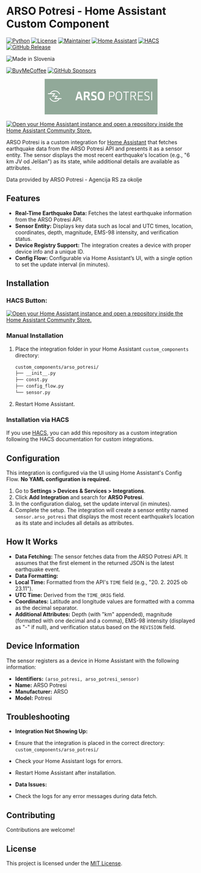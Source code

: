 # ARSO Potresi - Home Assistant Custom Component

[![Python][python-shield]][python]
[![License][license-shield]][license]
[![Maintainer][maintainer-shield]][maintainer]
[![Home Assistant][homeassistant-shield]][homeassistant]
[![HACS][hacs-shield]][hacs]
[![GitHub Release](https://img.shields.io/github/v/release/andrejs2/arso_potresi?style=for-the-badge)](https://github.com/andrejs2/arso_potresi/releases/tag/v1.0.0)

![Made in Slovenia](https://img.shields.io/badge/Made_in-Slovenia-005DA4?style=for-the-badge&logo=flag&logoColor=white)  

[![BuyMeCoffee][buymecoffee-shield]][buymecoffee]
[![GitHub Sponsors][github-shield]][github]

<div align="center">
  <img src="https://github.com/andrejs2/arso_potresi/blob/main/images/logo%402x.png?raw=true" alt="Icon Preview" width="300">
</div>

[![Open your Home Assistant instance and open a repository inside the Home Assistant Community Store.](https://my.home-assistant.io/badges/hacs_repository.svg)](https://my.home-assistant.io/redirect/hacs_repository/?owner=andrejs2&repository=arso_potresi&category=integration)


ARSO Potresi is a custom integration for [Home Assistant](https://www.home-assistant.io/) that fetches earthquake data from the ARSO Potresi API and presents it as a sensor entity. The sensor displays the most recent earthquake's location (e.g., "6 km JV od Jelšan") as its state, while additional details are available as attributes.

Data provided by ARSO Potresi - Agencija RS za okolje

## Features

- **Real-Time Earthquake Data:** Fetches the latest earthquake information from the ARSO Potresi API.
- **Sensor Entity:** Displays key data such as local and UTC times, location, coordinates, depth, magnitude, EMS-98 intensity, and verification status.
- **Device Registry Support:** The integration creates a device with proper device info and a unique ID.
- **Config Flow:** Configurable via Home Assistant’s UI, with a single option to set the update interval (in minutes).

## Installation

### HACS Button:
[![Open your Home Assistant instance and open a repository inside the Home Assistant Community Store.](https://my.home-assistant.io/badges/hacs_repository.svg)](https://my.home-assistant.io/redirect/hacs_repository/?owner=andrejs2&repository=arso_potresi&category=integration)

### Manual Installation

1. Place the integration folder in your Home Assistant `custom_components` directory:
   ```bash
   custom_components/arso_potresi/
   ├── __init__.py
   ├── const.py
   ├── config_flow.py
   └── sensor.py


2. Restart Home Assistant.

### Installation via HACS

If you use [HACS](https://hacs.xyz/), you can add this repository as a custom integration following the HACS documentation for custom integrations.

## Configuration

This integration is configured via the UI using Home Assistant's Config Flow. **No YAML configuration is required.**

1. Go to **Settings > Devices & Services > Integrations**.
2. Click **Add Integration** and search for **ARSO Potresi**.
3. In the configuration dialog, set the update interval (in minutes).
4. Complete the setup. The integration will create a sensor entity named `sensor.arso_potresi` that displays the most recent earthquake’s location as its state and includes all details as attributes.

## How It Works

- **Data Fetching:** The sensor fetches data from the ARSO Potresi API. It assumes that the first element in the returned JSON is the latest earthquake event.
- **Data Formatting:**  
- **Local Time:** Formatted from the API's `TIME` field (e.g., "20. 2. 2025 ob 23.11").
- **UTC Time:** Derived from the `TIME_ORIG` field.
- **Coordinates:** Latitude and longitude values are formatted with a comma as the decimal separator.
- **Additional Attributes:** Depth (with "km" appended), magnitude (formatted with one decimal and a comma), EMS-98 intensity (displayed as "-" if null), and verification status based on the `REVISION` field.

## Device Information

The sensor registers as a device in Home Assistant with the following information:

- **Identifiers:** `(arso_potresi, arso_potresi_sensor)`
- **Name:** ARSO Potresi
- **Manufacturer:** ARSO
- **Model:** Potresi

## Troubleshooting

- **Integration Not Showing Up:**  
- Ensure that the integration is placed in the correct directory: `custom_components/arso_potresi/`
- Check your Home Assistant logs for errors.
- Restart Home Assistant after installation.

- **Data Issues:**  
- Check the logs for any error messages during data fetch.


## Contributing

Contributions are welcome! 

## License

This project is licensed under the [MIT License](LICENSE).



[python-shield]: https://img.shields.io/badge/python-3670A0?style=for-the-badge&logo=python&logoColor=ffdd54
[python]: https://www.python.org/
[releases-shield]: https://img.shields.io/github/v/release/andrejs2/arso_potresi?style=for-the-badge
[releases]: https://github.com/andrejs2/arso_potresi/releases
[license-shield]: https://img.shields.io/github/license/andrejs2/arso_potresi?style=for-the-badge
[license]: ./LICENSE
[maintainer-shield]: https://img.shields.io/badge/MAINTAINER-%40andrejs2-41BDF5?style=for-the-badge
[maintainer]: https://github.com/andrejs2
[homeassistant-shield]: https://img.shields.io/badge/home%20assistant-%2341BDF5.svg?style=for-the-badge&logo=home-assistant&logoColor=white
[homeassistant]: https://www.home-assistant.io/
[hacs-shield]: https://img.shields.io/badge/HACS-Custom-41BDF5.svg?style=for-the-badge
[hacs]: https://hacs.xyz/
[buymecoffee-shield]: https://img.shields.io/badge/Buy%20Me%20a%20Coffee-ffdd00?style=for-the-badge&logo=buy-me-a-coffee&logoColor=black
[buymecoffee]: https://www.buymeacoffee.com/andrejs2
[github-shield]: https://img.shields.io/badge/sponsor-30363D?style=for-the-badge&logo=GitHub-Sponsors&logoColor=#EA4AAA
[github]: https://github.com/sponsors/andrejs2

